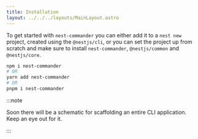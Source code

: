 ```yaml
---
title: Installation
layout: ../../../layouts/MainLayout.astro
---
```


To get started with `nest-commander` you can either add it to a `nest new` project, created using
the `@nestjs/cli`, or you can set the project up from scratch and make sure to install
`nest-commander`, `@nestjs/common` and `@nestjs/core`.

```sh
npm i nest-commander
# OR
yarn add nest-commander
# OR
pnpm i nest-commander
```

:::note

Soon there will be a schematic for scaffolding an entire CLI application. Keep an eye out for it.

:::
